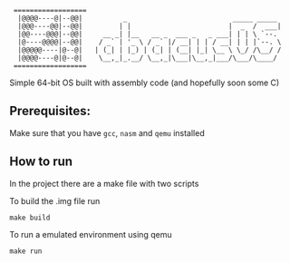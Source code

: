      ================== 
      |@@@@----@|--@@|          _                          _____ _____ 
      |@@@----@@|--@@|         | |                        |  _  /  ___|
      |@@----@@@|--@@|     __ _| |__   __ _  ___ _   _ ___| | | \ `--. 
      |@----@@@@|--@@|    / _` | '_ \ / _` |/ __| | | / __| | | |`--. \
      |@@@@@----|@--@|   | (_| | |_) | (_| | (__| |_| \__ \ \_/ /\__/ /
      |@@@@----@|@--@|    \__,_|_.__/ \__,_|\___|\__,_|___/\___/\____/ 
     ==================

Simple 64-bit OS built with assembly code (and hopefully soon some C)

## Prerequisites:
Make sure that you have `gcc`, `nasm` and `qemu` installed

## How to run
In the project there are a make file with two scripts

To build the .img file run
```
make build 
```
To run a emulated environment using qemu
```
make run
```
